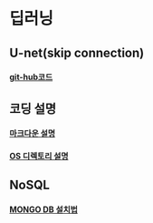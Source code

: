딥러닝
========
## U-net(skip connection)
#### [git-hub코드](https://github.com/milesial/Pytorch-UNet/tree/master/unet)

## 코딩 설명
#### [마크다운 설명](https://gist.github.com/ihoneymon/652be052a0727ad59601)

#### [OS 디렉토리 설명](http://pythonstudy.xyz/python/article/507-%ED%8C%8C%EC%9D%BC%EA%B3%BC-%EB%94%94%EB%A0%89%ED%86%A0%EB%A6%AC)

## NoSQL
#### [MONGO DB 설치법](http://solarisailab.com/archives/1605)
